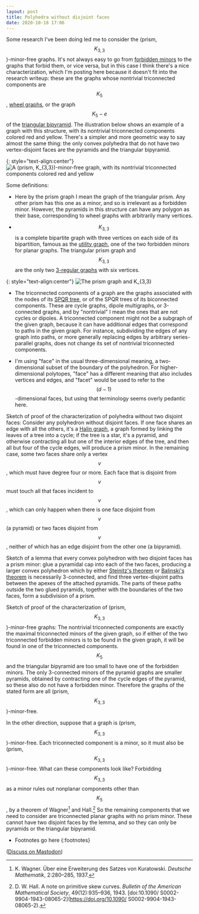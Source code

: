 ```yaml
---
layout: post
title: Polyhedra without disjoint faces 
date: 2020-10-18 17:06
---
```

Some research I've been doing led me to consider the (prism,$$K_{3,3}$$)-minor-free graphs. It's not always easy to go from [forbidden minors](https://en.wikipedia.org/wiki/Forbidden_graph_characterization) to the graphs that forbid them, or vice versa, but in this case I think there's a nice characterization, which I'm posting here because it doesn't fit into the research writeup: these are the graphs whose nontrivial triconnected components are $$K_5$$, [wheel graphs](https://en.wikipedia.org/wiki/Wheel_graph), or the graph $$K_5-e$$ of the [triangular bipyramid](https://en.wikipedia.org/wiki/Triangular_bipyramid). The illustration below shows an example of a graph with this structure, with its nontrivial triconnected components colored red and yellow. There's a simpler and more geometric way to say almost the same thing: the only convex polyhedra that do not have two vertex-disjoint faces are the pyramids and the triangular bipyramid.

{: style="text-align:center"}
![A (prism, K_{3,3})-minor-free graph, with its nontrivial triconnected components colored red and yellow]({{site.baseurl}}/assets/2020/prism-k33-free.svg)

Some definitions: 

* Here by the prism graph I mean the graph of the triangular prism. Any other prism has this one as a minor, and so is irrelevant as a forbidden minor. However, the pyramids in this structure can have any polygon as their base, corresponding to wheel graphs with arbitrarily many vertices.

* $$K_{3,3}$$ is a complete bipartite graph with three vertices on each side of its bipartition, famous as the [utility graph](https://en.wikipedia.org/wiki/Three_utilities_problem), one of the two forbidden minors for planar graphs. The triangular prism graph and $$K_{3,3}$$ are the only two [3-regular graphs](https://en.wikipedia.org/wiki/Cubic_graph) with six vertices.

{: style="text-align:center"}
![The prism graph and K_{3,3}]({{site.baseurl}}/assets/2020/prism-k33.svg)

* The triconnected components of a graph are the graphs associated with the nodes of its [SPQR tree](https://en.wikipedia.org/wiki/SPQR_tree), or of the SPQR trees of its biconnected components. These are cycle graphs, dipole multigraphs, or 3-connected graphs, and by "nontrivial" I mean the ones that are not cycles or dipoles. A triconnected component might not be a subgraph of the given graph, because it can have additional edges that correspond to paths in the given graph. For instance, subdividing the edges of any graph into paths, or more generally replacing edges by arbitrary series-parallel graphs, does not change its set of nontrivial triconnected components.

* I'm using "face" in the usual three-dimensional meaning, a two-dimensional subset of the boundary of the polyhedron. For higher-dimensional polytopes, "face" has a different meaning that also includes vertices and edges, and "facet" would be used to refer to the $$(d-1)$$-dimensional faces, but using that terminology seems overly pedantic here.

Sketch of proof of the characterization of polyhedra without two disjoint faces: Consider any polyhedron without disjoint faces. If one face shares an edge with all the others, it's a [Halin graph](https://en.wikipedia.org/wiki/Halin_graph), a graph formed by linking the leaves of a tree into a cycle; if the tree is a star, it's a pyramid, and otherwise contracting all but one of the interior edges of the tree, and then all but four of the cycle edges, will produce a prism minor. In the remaining case, some two faces share only a vertex $$v$$, which must have degree four or more. Each face that is disjoint from $$v$$ must touch all that faces incident to $$v$$, which can only happen when there is one face disjoint from $$v$$ (a pyramid) or two faces disjoint from $$v$$, neither of which has an edge disjoint from the other one (a bipyramid).

Sketch of a lemma that every convex polyhedron with two disjoint faces has a prism minor: glue a pyramidal cap into each of the two faces, producing a larger convex polyhedron which by either [Steinitz's theorem](https://en.wikipedia.org/wiki/Steinitz%27s_theorem) or [Balinski's theorem](https://en.wikipedia.org/wiki/Balinski%27s_theorem) is necessarily 3-connected, and find three vertex-disjoint paths between the apexes of the attached pyramids. The parts of these paths outside the two glued pyramids, together with the boundaries of the two faces, form a subdivision of a prism.

Sketch of proof of the characterization of (prism,$$K_{3,3}$$)-minor-free graphs: The nontrivial triconnected components are exactly the maximal triconnected minors of the given graph, so if either of the two triconnected forbidden minors is to be found in the given graph, it will be found in one of the triconnected components. $$K_5$$ and the triangular bipyramid are too small to have one of the forbidden minors. The only 3-connected minors of the pyramid graphs are smaller pyramids, obtained by contracting one of the cycle edges of the pyramid, so these also do not have a forbidden minor. Therefore the graphs of the stated form are all (prism,$$K_{3,3}$$)-minor-free.

In the other direction, suppose that a graph is (prism,$$K_{3,3}$$)-minor-free.
Each triconnected component is a minor, so it must also be (prism,$$K_{3,3}$$)-minor-free. What can these components look like? Forbidding $$K_{3,3}$$ as a minor rules out nonplanar components other than $$K_5$$, by a theorem of Wagner[^wagner] and Hall.[^hall] So the remaining components that we need to consider are triconnected planar graphs with no prism minor. These cannot have two disjoint faces by the lemma, and so they can only be pyramids or the triangular bipyramid.

* Footnotes go here
{:footnotes}

[^wagner]: K. Wagner. Über eine Erweiterung des Satzes von Kuratowski. _Deutsche Mathematik_, 2:280–285, 1937.

[^hall]: D. W. Hall. A note on primitive skew curves. _Bulletin of the American Mathematical Society_, 49(12):935–936, 1943. [doi:10.1090/ S0002-9904-1943-08065-2](https://doi.org/10.1090/ S0002-9904-1943-08065-2).

([Discuss on Mastodon](https://mathstodon.xyz/@11011110/105058649830809584))